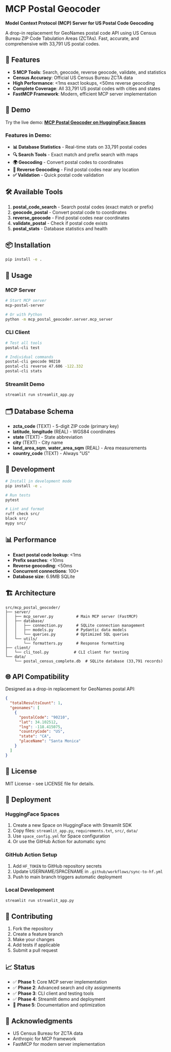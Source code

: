 # MCP Postal Geocoder

**Model Context Protocol (MCP) Server for US Postal Code Geocoding**

A drop-in replacement for GeoNames postal code API using US Census Bureau ZIP Code Tabulation Areas (ZCTAs). 
Fast, accurate, and comprehensive with 33,791 US postal codes.

## 🌟 Features

- **5 MCP Tools**: Search, geocode, reverse geocode, validate, and statistics
- **Census Accuracy**: Official US Census Bureau ZCTA data
- **High Performance**: <1ms exact lookups, <50ms reverse geocoding
- **Complete Coverage**: All 33,791 US postal codes with cities and states
- **FastMCP Framework**: Modern, efficient MCP server implementation

## 🚀 Demo

Try the live demo: [**MCP Postal Geocoder on HuggingFace Spaces**](https://huggingface.co/spaces/your-username/mcp-postal-geocoder)

### Features in Demo:
- **📊 Database Statistics** - Real-time stats on 33,791 postal codes
- **🔍 Search Tools** - Exact match and prefix search with maps
- **🌍 Geocoding** - Convert postal codes to coordinates
- **📍 Reverse Geocoding** - Find postal codes near any location
- **✅ Validation** - Quick postal code validation

## 🛠️ Available Tools

1. **postal_code_search** - Search postal codes (exact match or prefix)
2. **geocode_postal** - Convert postal code to coordinates
3. **reverse_geocode** - Find postal codes near coordinates
4. **validate_postal** - Check if postal code exists
5. **postal_stats** - Database statistics and health

## 📦 Installation

```bash
pip install -e .
```

## 🎯 Usage

### MCP Server
```bash
# Start MCP server
mcp-postal-server

# Or with Python
python -m mcp_postal_geocoder.server.mcp_server
```

### CLI Client
```bash
# Test all tools
postal-cli test

# Individual commands
postal-cli geocode 90210
postal-cli reverse 47.606 -122.332
postal-cli stats
```

### Streamlit Demo
```bash
streamlit run streamlit_app.py
```

## 🗂️ Database Schema

- **zcta_code** (TEXT) - 5-digit ZIP code (primary key)
- **latitude**, **longitude** (REAL) - WGS84 coordinates  
- **state** (TEXT) - State abbreviation
- **city** (TEXT) - City name
- **land_area_sqm**, **water_area_sqm** (REAL) - Area measurements
- **country_code** (TEXT) - Always "US"

## 🔧 Development

```bash
# Install in development mode
pip install -e .

# Run tests
pytest

# Lint and format  
ruff check src/
black src/
mypy src/
```

## 📊 Performance

- **Exact postal code lookup**: <1ms
- **Prefix searches**: <10ms
- **Reverse geocoding**: <50ms
- **Concurrent connections**: 100+
- **Database size**: 6.9MB SQLite

## 🏗️ Architecture

```
src/mcp_postal_geocoder/
├── server/
│   ├── mcp_server.py          # Main MCP server (FastMCP)
│   ├── database/
│   │   ├── connection.py      # SQLite connection management
│   │   ├── models.py          # Pydantic data models
│   │   └── queries.py         # Optimized SQL queries
│   └── utils/
│       └── formatters.py      # Response formatting
├── client/
│   └── cli_tool.py           # CLI client for testing
└── data/
    └── postal_census_complete.db  # SQLite database (33,791 records)
```

## 🌐 API Compatibility

Designed as a drop-in replacement for GeoNames postal API:

```json
{
  "totalResultsCount": 1,
  "geonames": [
    {
      "postalCode": "90210",
      "lat": 34.102512,
      "lng": -118.415075,
      "countryCode": "US", 
      "state": "CA",
      "placeName": "Santa Monica"
    }
  ]
}
```

## 📄 License

MIT License - see LICENSE file for details.

## 🚀 Deployment

### HuggingFace Spaces
1. Create a new Space on HuggingFace with Streamlit SDK
2. Copy files: `streamlit_app.py`, `requirements.txt`, `src/`, `data/`
3. Use `space_config.yml` for Space configuration
4. Or use the GitHub Action for automatic sync

### GitHub Action Setup
1. Add `HF_TOKEN` to GitHub repository secrets
2. Update USERNAME/SPACENAME in `.github/workflows/sync-to-hf.yml`
3. Push to main branch triggers automatic deployment

### Local Development
```bash
streamlit run streamlit_app.py
```

## 🤝 Contributing

1. Fork the repository
2. Create a feature branch
3. Make your changes
4. Add tests if applicable
5. Submit a pull request

## 📈 Status

- ✅ **Phase 1**: Core MCP server implementation
- ✅ **Phase 2**: Advanced search and city assignments  
- ✅ **Phase 3**: CLI client and testing tools
- ✅ **Phase 4**: Streamlit demo and deployment
- 🔄 **Phase 5**: Documentation and optimization

## 🙏 Acknowledgments

- US Census Bureau for ZCTA data
- Anthropic for MCP framework
- FastMCP for modern server implementation